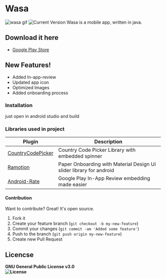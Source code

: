 # Wasa
![wasa gif](https://media.giphy.com/media/zmGcxNogrxAGfIl8U4/giphy.gif)
![Current Version](https://img.shields.io/badge/Current%20Version-3.0-brightgreen>)
Wasa is a mobile app, written in java.

## Download it here
* [Google Play Store]
 
 
## New Features!

  - Added In-app-review
  - Updated app icon
  - Optimized Images
  - Added onboarding process

### Installation

just open in android studio and build

### Libraries used in project

| Plugin | Description |
| ------ | ------ |
| [CountryCodePicker] | Country Code Picker Library with embedded spinner |
| [Ramotion] | Paper Onboarding with Material Design Ui slider library for android |
| [Android-Rate] | Google Play In-App Review embedding made easier |

#### Contribution
Want to contribute? Great!
It's open source.
1. Fork it
2. Create your feature branch (`git checkout -b my-new-feature`)
3. Commit your changes (`git commit -am 'Added some feature'`)
4. Push to the branch (`git push origin my-new-feature`)
5. Create new Pull Request


## Licencse
<b>GNU General Public License v3.0<b></br> ![License](<https://img.shields.io/badge/License-GNU%20General%20Public%20License%20v3.0-blue>)





[//]: # (These are reference links used in the body of this note and get stripped out when the markdown processor does its job. There is no need to format nicely because it shouldn't be seen. Thanks SO - http://stackoverflow.com/questions/4823468/store-comments-in-markdown-syntax)


   [Google Play Store]: <https://play.google.com/store/apps/details?id=com.sbz.wasa>
   [CountryCodePicker]: <https://github.com/hbb20/CountryCodePickerProject>
   [Ramotion]: <https://github.com/Ramotion/paper-onboarding-android>
   [Android-Rate]: <https://github.com/hotchemi/Android-Rate>
   [License]: <https://img.shields.io/badge/License-GNU%20General%20Public%20License%20v3.0-blue>

